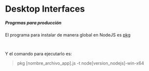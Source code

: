 # Desktop Interfaces

<h5>Progrmas para producción</h5>
<p>El programa para instalar de manera global en NodeJS es <a href="https://www.npmjs.com/package/pkg">pkg</a> </p>
<br/>
<p>Y el comando para ejecutarlo es: </p>
<blockquote>
    pkg [nombre_archivo_app].js -t node[version_nodejs]-win-x64 
</blockquote>
